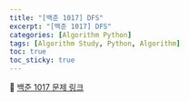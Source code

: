 ```yaml
---
title: "[백준 1017] DFS"
excerpt: "[백준 1017] DFS"
categories: [Algorithm Python]
tags: [Algorithm Study, Python, Algorithm]
toc: true
toc_sticky: true
---
```


📌 [백준 1017 문제 링크](https://www.acmicpc.net/problem/1017)
